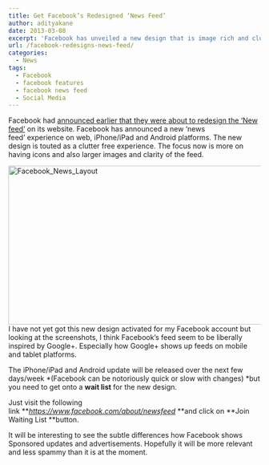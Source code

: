 ```yaml
---
title: Get Facebook’s Redesigned ‘News Feed’
author: adityakane
date: 2013-03-08
excerpt: 'Facebook has unveiled a new design that is image rich and clutter free. The new design is being rolled out on web, iPhone/iPad and Android platforms. '
url: /facebook-redesigns-news-feed/
categories:
  - News
tags:
  - Facebook
  - facebook features
  - facebook news feed
  - Social Media
---
```

Facebook had [announced earlier that they were about to redesign the &#8216;New feed&#8217;][1] on its website. Facebook has announced a new &#8216;news feed&#8217; experience on web, iPhone/iPad and Android platforms. The new design is touted as a clutter free experience. The focus now is more on having icons and also larger images and clarity of the feed.

[<img class="size-medium wp-image-72088 aligncenter" alt="Facebook_News_Layout" src="http://cdn.devilsworkshop.org/files/2013/03/Facebook_News_Layout-600x317.png" width="600" height="317" />][2]I have not yet got this new design activated for my Facebook account but looking at the screenshots, I think Facebook&#8217;s feed seem to be liberally inspired by Google+. Especially how Google+ shows up feeds on mobile and tablet platforms.

The iPhone/iPad and Android update will be released over the next few days/week *(Facebook can be notoriously quick or slow with changes) *but you need to get onto a **wait list** for the new design.

Just visit the following link ***<a href="https://www.facebook.com/about/newsfeed" onclick="_gaq.push(['_trackEvent', 'outbound-article', 'https://www.facebook.com/about/newsfeed', 'https://www.facebook.com/about/newsfeed']);" >https://www.facebook.com/about/newsfeed</a>* **and click on **Join Waiting List **button.

It will be interesting to see the subtle differences how Facebook shows Sponsored updates and advertisements. Hopefully it will be more relevant and less spammy than it is at the moment.

 [1]: http://devilsworkshop.org/news/facebook-new-design-news-feed-march-7/71905/ "Facebook announces a new design for News Feed"
 [2]: http://cdn.devilsworkshop.org/files/2013/03/Facebook_News_Layout.png
